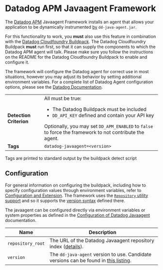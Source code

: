 # Datadog APM Javaagent Framework
The [Datadog APM]() Javaagent Framework installs an agent that allows your application to be dynamically instrumented [by][datadog-javaagent] `dd-java-agent.jar`. 

For this functionality to work, you **must** also use this feature in combination with the [Datadog Cloudfoundry Buildpack](). The Datadog Cloudfoundry Buildpack **must** run first, so that it can supply the components to which the Datadog APM agent will talk. Please make sure you follow the instructions on the README for the Datadog Cloudfoundry Buildpack to enable and configure it.

The framework will configure the Datadog agent for correct use in most situations, however you may adjust its behavior by setting additional environment variables. For a complete list of Datadog Agent configuration options, please see the [Datadog Documentation](https://docs.datadoghq.com/tracing/setup_overview/setup/java/?tab=containers#configuration).

<table>
  <tr>
    <td><strong>Detection Criterion</strong></td><td>All must be true:
        <ul>
            <li>The Datadog Buildpack must be included</li>
            <li><code>DD_API_KEY</code> defined and contain your API key</li>
        </ul>
        Optionally, you may set <code>DD_APM_ENABLED</code> to <code>false</code> to force the framework to not contribute the agent.
    </td>
  </tr>
  <tr>
    <td><strong>Tags</strong></td>
    <td><code>datadog-javaagent=&lt;version&gt;</code></td>
  </tr>
</table>

Tags are printed to standard output by the buildpack detect script

## Configuration
For general information on configuring the buildpack, including how to specify configuration values through environment variables, refer to [Configuration and Extension][].
The framework uses the [`Repository` utility support][repositories] and so it supports the [version syntax][] defined there.

The javaagent can be configured directly via environment variables or system properties as defined in the [Configuration of Datadog Javaagent][] documentation.


| Name | Description
| ---- | -----------
| `repository_root` | The URL of the Datadog Javaagent repository index ([details][repositories]).
| `version` | The `dd-java-agent` version to use. Candidate versions can be found in [this listing][].


[Configuration and Extension]: ../README.md#configuration-and-extension
[Datadog APM]: https://www.datadoghq.com/product/apm/
[Datadog Cloudfoundry Builpack]: https://github.com/DataDog/datadog-cloudfoundry-buildpack
[datadog-javaagent]: https://github.com/datadog/dd-trace-java
[Configuration of Datadog Javaagent]: https://docs.datadoghq.com/tracing/setup_overview/setup/java/#configuration
[this listing]: https://raw.githubusercontent.com/datadog/dd-trace-java/cloudfoundry/index.yml
[repositories]: extending-repositories.md
[version syntax]: extending-repositories.md#version-syntax-and-ordering

